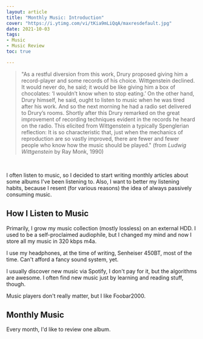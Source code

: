 ```yaml
---
layout: article
title: "Monthly Music: Introduction"
cover: "https://i.ytimg.com/vi/tKia9mLiQqA/maxresdefault.jpg"
date: 2021-10-03
tags:
- Music
- Music Review
toc: true

---
```


> "As a restful diversion from this work, Drury proposed giving him a record-player and some records of his choice. Wittgenstein declined. It would never do, he said; it would be like giving him a box of chocolates: ‘I wouldn’t know when to stop eating.’ On the other hand, Drury himself, he said, ought to listen to music when he was tired after his work. And so the next morning he had a radio set delivered to Drury’s rooms. Shortly after this Drury remarked on the great improvement of recording techniques evident in the records he heard on the radio. This elicited from Wittgenstein a typically Spenglerian reflection: It is so characteristic that, just when the mechanics of reproduction are so vastly improved, there are fewer and fewer people who know how the music should be played." (from _Ludwig Wittgenstein_ by Ray Monk, 1990)

<br>

I often listen to music, so I decided to start writing monthly articles about some albums I've been listening to. Also, I want to better my listening habits, because I resent (for various reasons) the idea of always passively consuming music.

## How I Listen to Music

Primarily, I grow my music collection (mostly lossless) on an external HDD. I used to be a self-proclaimed audiophile, but I changed my mind and now I store all my music in 320 kbps m4a.

I use my headphones, at the time of writing, Senheiser 450BT, most of the time. Can't afford a fancy sound system, yet.

I usually discover new music via Spotify, I don't pay for it, but the algorithms are awesome. I often find new music just by learning and reading stuff, though.

Music players don't really matter, but I like Foobar2000.

## Monthly Music

Every month, I'd like to review one album.